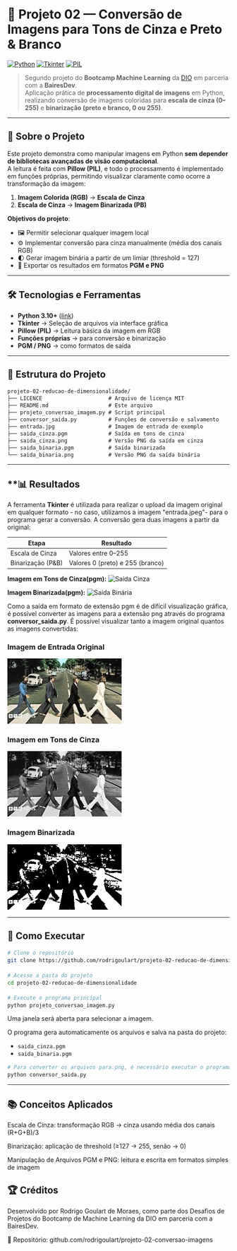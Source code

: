 # 🎨 Projeto 02 — Conversão de Imagens para Tons de Cinza e Preto & Branco  

[![Python](https://img.shields.io/badge/Python-3.10+-blue?logo=python)](https://www.python.org/)  [![Tkinter](https://img.shields.io/badge/Tkinter-Interface-lightgrey?logo=python)](https://docs.python.org/3/library/tkinter.html)  [![PIL](https://img.shields.io/badge/Pillow-Leitura%20de%20imagens-green?logo=python)](https://pillow.readthedocs.io/en/stable/)  

> Segundo projeto do **Bootcamp Machine Learning** da [DIO](https://www.dio.me/) em parceria com a **BairesDev**.  
> Aplicação prática de **processamento digital de imagens** em Python, realizando conversão de imagens coloridas para **escala de cinza (0–255)** e **binarização (preto e branco, 0 ou 255)**.  

---

## **📌 Sobre o Projeto**  

Este projeto demonstra como manipular imagens em Python **sem depender de bibliotecas avançadas de visão computacional**.  
A leitura é feita com **Pillow (PIL)**, e todo o processamento é implementado em funções próprias, permitindo visualizar claramente como ocorre a transformação da imagem:  

1. **Imagem Colorida (RGB)** → **Escala de Cinza**  
2. **Escala de Cinza** → **Imagem Binarizada (PB)**  

**Objetivos do projeto**:  
- 🖼️ Permitir selecionar qualquer imagem local  
- ⚙️ Implementar conversão para cinza manualmente (média dos canais RGB)  
- 🌓 Gerar imagem binária a partir de um limiar (threshold = 127)  
- 💾 Exportar os resultados em formatos **PGM e PNG**  

---

## **🛠️ Tecnologias e Ferramentas**  

- **Python 3.10+** ([link](https://www.python.org/))  
- **Tkinter** → Seleção de arquivos via interface gráfica  
- **Pillow (PIL)** → Leitura básica da imagem em RGB  
- **Funções próprias** → para conversão e binarização  
- **PGM / PNG** → como formatos de saída  

---

## **📂 Estrutura do Projeto**  

```text
projeto-02-reducao-de-dimensionalidade/
├── LICENCE                     # Arquivo de licença MIT
├── README.md                   # Este arquivo
├── projeto_conversao_imagem.py # Script principal
├── conversor_saida.py          # Funções de conversão e salvamento
├── entrada.jpg                 # Imagem de entrada de exemplo
├── saida_cinza.pgm             # Saída em tons de cinza
├── saida_cinza.png             # Versão PNG da saída em cinza
├── saida_binaria.pgm           # Saída binarizada
└── saida_binaria.png           # Versão PNG da saída binária
```

---

## **📊 Resultados

A ferramenta **Tkinter** é utilizada para realizar o upload da imagem original em qualquer formato - no caso, utilizamos a imagem "entrada.jpeg"- para o programa gerar a conversão.
A conversão gera duas imagens a partir da original:

| Etapa              | Resultado                        |
| ------------------ | -------------------------------- |
| Escala de Cinza    | Valores entre 0–255              |
| Binarização (P\&B) | Valores 0 (preto) e 255 (branco) |

**Imagem em Tons de Cinza(pgm):** 
![Saída Cinza](saida_cinza.pgm)

**Imagem Binarizada(pgm):** 
![Saída Binária](saida_binaria.pgm)

Como a saída em formato de extensão pgm é de difícil visualização gráfica, é possível converter as imagens para a extensão png através do programa **conversor_saida.py**.
É possível visualizar tanto a imagem original quantos as imagens convertidas:

### Imagem de Entrada Original
![](entrada.jpg)

### Imagem em Tons de Cinza
![](saida_cinza.png)

### Imagem Binarizada
![](saida_binaria.png)

---

## 🚀 Como Executar

```bash
# Clone o repositório
git clone https://github.com/rodrigoulart/projeto-02-reducao-de-dimensionalidade.git

# Acesse a pasta do projeto
cd projeto-02-reducao-de-dimensionalidade

# Execute o programa principal
python projeto_conversao_imagem.py
```
Uma janela será aberta para selecionar a imagem.

O programa gera automaticamente os arquivos e salva na pasta do projeto:
- `saida_cinza.pgm`
- `saida_binaria.pgm`

```bash
# Para converter os arquivos para.png, é necessário executar o programa de conversão de saída
python conversor_saida.py
```

---

## 📚 Conceitos Aplicados

Escala de Cinza: transformação RGB → cinza usando média dos canais (R+G+B)/3

Binarização: aplicação de threshold (≥127 → 255, senão → 0)

Manipulação de Arquivos PGM e PNG: leitura e escrita em formatos simples de imagem

## 🏆 Créditos

Desenvolvido por Rodrigo Goulart de Moraes, como parte dos Desafios de Projetos do Bootcamp de Machine Learning da DIO em parceria com a BairesDev. 

📎 Repositório: github.com/rodrigoulart/projeto-02-conversao-imagens


